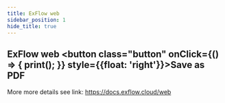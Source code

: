 ```yaml
---
title: ExFlow web
sidebar_position: 1
hide_title: true
---
```

## ExFlow web <button class="button" onClick={() => { print(); }} style={{float: 'right'}}>Save as PDF</button>

More more details see link:
https://docs.exflow.cloud/web
